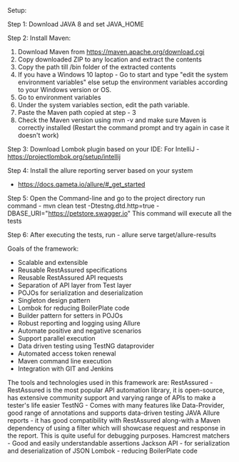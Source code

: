Setup:

Step 1: Download JAVA 8 and set JAVA_HOME

Step 2: Install Maven:

1. Download Maven from https://maven.apache.org/download.cgi
2. Copy downloaded ZIP to any location and extract the contents
3. Copy the path till /bin folder of the extracted contents
4. If you have a Windows 10 laptop - Go to start and type "edit the system environment variables"
else setup the environment variables according to your Windows version or OS.
5. Go to environment variables
6. Under the system variables section, edit the path variable.
7. Paste the Maven path copied at step - 3
8. Check the Maven version using mvn -v and make sure Maven is correctly installed
(Restart the command prompt and try again in case it doesn't work)


Step 3: Download Lombok plugin based on your IDE:
For IntelliJ - https://projectlombok.org/setup/intellij

Step 4: Install the allure reporting server based on your system
 - https://docs.qameta.io/allure/#_get_started

Step 5: Open the Command-line and go to the project directory
run command - mvn clean test   -Dtestng.dtd.http=true -DBASE_URI="https://petstore.swagger.io"
This command will execute all the tests

Step 6: After executing the tests, run - allure serve target/allure-results


Goals of the framework:
* Scalable and extensible
* Reusable RestAssured specifications
* Reusable RestAssured API requests
* Separation of API layer from Test layer
* POJOs for serialization and deserialization
* Singleton design pattern
* Lombok for reducing BoilerPlate code
* Builder pattern for setters in POJOs
* Robust reporting and logging using Allure
* Automate positive and negative scenarios
* Support parallel execution
* Data driven testing using TestNG dataprovider
* Automated access token renewal
* Maven command line execution
* Integration with GIT and Jenkins

The tools and technologies used in this framework are:
RestAssured - RestAssured is the most popular API automation library, it is open-source, has extensive community support 
		and varying range of APIs to make a tester's life easier
TestNG - Comes with many features like Data-Provider, good range of annotations and supports data-driven testing 
JAVA
Allure reports - it has good compatibility with RestAssured 
		along-with a Maven dependency of using a filter which will showcase request and response in the report.
		This is quite useful for debugging purposes.
Hamcrest matchers - Good and easily understandable assertions
Jackson API - for serialization and deserialization of JSON
Lombok - reducing BoilerPlate code